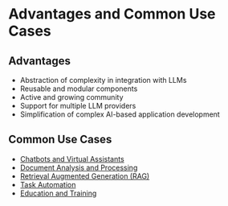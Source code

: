 # Advantages and Common Use Cases

## Advantages
- Abstraction of complexity in integration with LLMs
- Reusable and modular components
- Active and growing community
- Support for multiple LLM providers
- Simplification of complex AI-based application development

## Common Use Cases

- [Chatbots and Virtual Assistants](./chatbots.md)
- [Document Analysis and Processing](./documents.md)
- [Retrieval Augmented Generation (RAG)](./rag.md)
- [Task Automation](./automation.md)
- [Education and Training](./education.md)